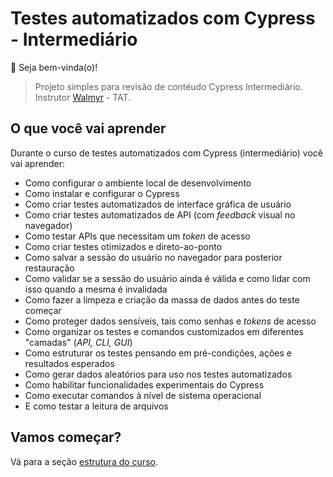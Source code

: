 # Testes automatizados com Cypress - Intermediário

👋 Seja bem-vinda(o)!

> Projeto simples para revisão de contéudo Cypress Intermediário. Instrutor [Walmyr](https://walmyr.dev) - TAT. 

## O que você vai aprender

Durante o curso de testes automatizados com Cypress (intermediário) você vai aprender:

- Como configurar o ambiente local de desenvolvimento
- Como instalar e configurar o Cypress
- Como criar testes automatizados de interface gráfica de usuário
- Como criar testes automatizados de API (com _feedback_ visual no navegador)
- Como testar APIs que necessitam um _token_ de acesso
- Como criar testes otimizados e direto-ao-ponto
- Como salvar a sessão do usuário no navegador para posterior restauração
- Como validar se a sessão do usuário ainda é válida e como lidar com isso quando a mesma é invalidada
- Como fazer a limpeza e criação da massa de dados antes do teste começar
- Como proteger dados sensíveis, tais como senhas e _tokens_ de acesso
- Como organizar os testes e comandos customizados em diferentes "camadas" (_API, CLI, GUI_)
- Como estruturar os testes pensando em pré-condições, ações e resultados esperados
- Como gerar dados aleatórios para uso nos testes automatizados
- Como habilitar funcionalidades experimentais do Cypress
- Como executar comandos à nível de sistema operacional
- E como testar a leitura de arquivos

## Vamos começar?

Vá para a seção [estrutura do curso](./lessons/_course-structure_.md).
